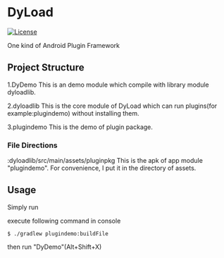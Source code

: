 # DyLoad
[![License](https://img.shields.io/badge/license-Apache%202-blue.svg)](https://www.apache.org/licenses/LICENSE-2.0)

One kind of Android Plugin Framework

## Project Structure
1.DyDemo
This is an demo module which compile with library module dyloadlib.

2.dyloadlib
This is the core module of DyLoad which can run plugins(for example:plugindemo) without installing them.

3.plugindemo
This is the demo of plugin package.

### File Directions
:dyloadlib/src/main/assets/pluginpkg
This is the apk of app module "plugindemo". For convenience, I put it in the directory of assets.


## Usage

Simply run

execute following command in console

    $ ./gradlew plugindemo:buildFile

then run "DyDemo"(Alt+Shift+X)
